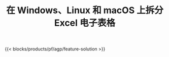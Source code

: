 ﻿---
title: 在 Windows、Linux 和 macOS 上拆分 Excel 电子表格 
url: /zh/splitter
description: 用于拆分 XLS、XLSX、XLSB、XLSM 和 ODS 文件的免费应用程序和 API
---
{{< blocks/products/pf/agp/feature-solution >}} 